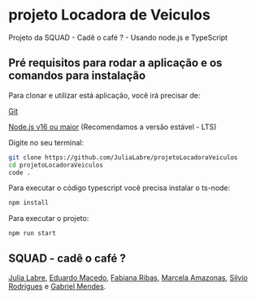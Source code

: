 # projeto Locadora de Veiculos
Projeto da SQUAD - Cadê o café ? - Usando node.js e TypeScript
## Pré requisitos para rodar a aplicação e os comandos para instalação

Para clonar e utilizar está aplicação, você irá precisar de:

[Git](https://git-scm.com/)

[Node.js v16 ou maior](https://nodejs.org/en)
(Recomendamos a versão estável - LTS)

Digite no seu terminal:

```sh
git clone https://github.com/JuliaLabre/projetoLocadoraVeiculos
cd projetoLocadoraVeiculos
code .
```

Para executar o código typescript você precisa instalar o ts-node:
```sh
npm install
```



Para executar o projeto:
```
npm run start
```

## SQUAD - cadê o café ?

[Julia Labre](https://github.com/JuliaLabre),
[Eduardo Macedo](https://github.com/eduardo-assimo),
[Fabiana Ribas](https://github.com/FabianaRibas),
[Marcela Amazonas](https://github.com/marcellaamazonas),
[Silvio Rodrigues](https://github.com/SilvioRC) e 
[Gabriel Mendes](https://github.com/Mendezada).